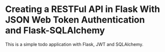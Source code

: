 # Creating a RESTFul API in Flask With JSON Web Token Authentication and Flask-SQLAlchemy

This is a simple todo application with Flask, JWT and SQLAlchemy. 

